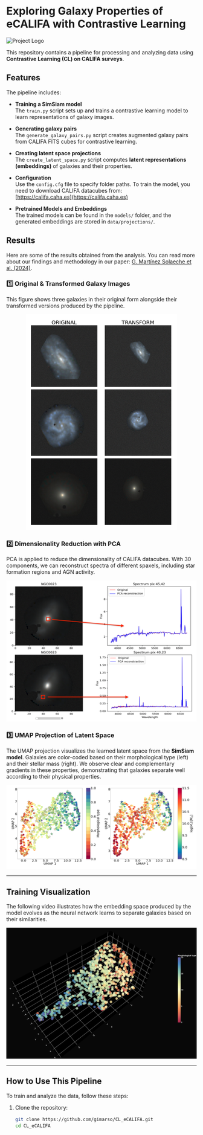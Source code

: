 # Exploring Galaxy Properties of eCALIFA with Contrastive Learning

![Project Logo](images/project_logo.png)

This repository contains a pipeline for processing and analyzing data using **Contrastive Learning (CL) on CALIFA surveys**.

## Features
The pipeline includes:

- **Training a SimSiam model**  
  The `train.py` script sets up and trains a contrastive learning model to learn representations of galaxy images.
  
- **Generating galaxy pairs**  
  The `generate_galaxy_pairs.py` script creates augmented galaxy pairs from CALIFA FITS cubes for contrastive learning.
  
- **Creating latent space projections**  
  The `create_latent_space.py` script computes **latent representations (embeddings)** of galaxies and their properties.

- **Configuration**  
  Use the `config.cfg` file to specify folder paths. To train the model, you need to download CALIFA datacubes from:  
  [https://califa.caha.es](https://califa.caha.es)

- **Pretrained Models and Embeddings**  
  The trained models can be found in the `models/` folder, and the generated embeddings are stored in `data/projections/`.

## **Results**
Here are some of the results obtained from the analysis. You can read more about our findings and methodology in our paper: [G. Martínez Solaeche et al. (2024)](https://ui.adsabs.harvard.edu/abs/2024A%26A...688A.160M/abstract).


### **1️⃣ Original & Transformed Galaxy Images**  
This figure shows three galaxies in their original form alongside their transformed versions produced by the pipeline.

<p align="center">
  <img src="images/original_transform.png" alt="Original and transformed galaxy images" width="400">
</p>

### **2️⃣ Dimensionality Reduction with PCA**  
PCA is applied to reduce the dimensionality of CALIFA datacubes. With 30 components, we can reconstruct spectra of different spaxels, including star formation regions and AGN activity.

<p align="center">
  <img src="images/dim_reduction.png" alt="PCA dimensionality reduction of CALIFA datacubes" width="600">
</p>

### **3️⃣ UMAP Projection of Latent Space**  
The UMAP projection visualizes the learned latent space from the **SimSiam model**. Galaxies are color-coded based on their morphological type (left) and their stellar mass (right). We observe clear and complementary gradients in these properties, demonstrating that galaxies separate well according to their physical properties.

<p align="center">
  <img src="images/embbeding_projections.png" alt="UMAP projection of SimSiam embedding space" width="600">
</p>

---

## **Training Visualization**
The following video illustrates how the embedding space produced by the model evolves as the neural network learns to separate galaxies based on their similarities.

<p align="center">
  <a href="https://youtu.be/D6EdMDz58Qw">
    <img src="images/video_preview.png" alt="Click to watch training video" width="600">
  </a>
</p>

---

## **How to Use This Pipeline**
To train and analyze the data, follow these steps:

1. Clone the repository:
   ```bash
   git clone https://github.com/gimarso/CL_eCALIFA.git
   cd CL_eCALIFA
   

